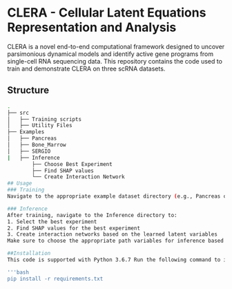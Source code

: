 # CLERA - Cellular Latent Equations Representation and Analysis

CLERA is a novel end-to-end computational framework designed to uncover parsimonious dynamical models and identify active gene programs from single-cell RNA sequencing data. This repository contains the code used to train and demonstrate CLERA on three scRNA datasets.

## Structure

```bash
.
├── src
│   ├── Training scripts
│   ├── Utility Files
├── Examples
│   ├── Pancreas
│   ├── Bone_Marrow
│   ├── SERGIO
|   ├── Inference
        ├── Choose Best Experiment
        ├── Find SHAP values
        └── Create Interaction Network
## Usage
### Training
Navigate to the appropriate example dataset directory (e.g., Pancreas or Bone_Marrow) under Examples to start the training. Each directory contains the notebook which loads the dataset, preprocesses it and start training. Modify the params dictionary for more control over the training trajectory

### Inference
After training, navigate to the Inference directory to:
1. Select the best experiment
2. Find SHAP values for the best experiment
3. Create interaction networks based on the learned latent variables
Make sure to choose the appropriate path variables for inference based on the dataset used for training.

##Installation
This code is supported with Python 3.6.7 Run the following command to install the required dependencies:

'''bash
pip install -r requirements.txt

